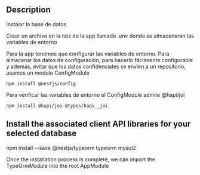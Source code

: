 ## Description
Instalar la base de datos

Crear un archivo en la raiz de la app llamado .env donde se almacenaran las variables de entorno

Para la app tenemos que configurar las variables de entorno. Para almacenar los datos de configuración, para hacerlo fácilmente configurable y además, evitar que los datos confidenciales se envíen a un repositorio, usamos un modulo ConfigModule

    npm install @nestjs/config

Para verificar las variables de entorno el ConfigModule admite @hapi/joi

    npm install @hapi/joi @types/hapi__joi

## Install the associated client API libraries for your selected database
  npm install --save @nestjs/typeorm typeorm mysql2
  
  Once the installation process is complete, we can import the TypeOrmModule into the root AppModule